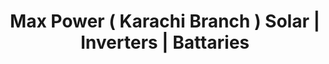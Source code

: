 ---
title: "Max Power ( Karachi Branch ) Solar | Inverters | Battaries"
url: /karachi/max-power-karachi-branch-solar-inverters-battaries/
shop: electronics
---